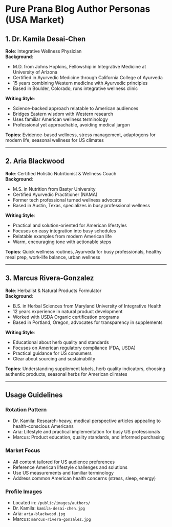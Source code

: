 # Pure Prana Blog Author Personas (USA Market)

## 1. Dr. Kamila Desai-Chen

**Role**: Integrative Wellness Physician  
**Background**:

- M.D. from Johns Hopkins, Fellowship in Integrative Medicine at University of Arizona
- Certified in Ayurvedic Medicine through California College of Ayurveda
- 15 years combining Western medicine with Ayurvedic principles
- Based in Boulder, Colorado, runs integrative wellness clinic

**Writing Style**:

- Science-backed approach relatable to American audiences
- Bridges Eastern wisdom with Western research
- Uses familiar American wellness terminology
- Professional yet approachable, avoiding medical jargon

**Topics**: Evidence-based wellness, stress management, adaptogens for modern life, seasonal wellness for US climates

---

## 2. Aria Blackwood

**Role**: Certified Holistic Nutritionist & Wellness Coach  
**Background**:

- M.S. in Nutrition from Bastyr University
- Certified Ayurvedic Practitioner (NAMA)
- Former tech professional turned wellness advocate
- Based in Austin, Texas, specializes in busy professional wellness

**Writing Style**:

- Practical and solution-oriented for American lifestyles
- Focuses on easy integration into busy schedules
- Relatable examples from modern American life
- Warm, encouraging tone with actionable steps

**Topics**: Quick wellness routines, Ayurveda for busy professionals, healthy meal prep, work-life balance, urban wellness

---

## 3. Marcus Rivera-Gonzalez

**Role**: Herbalist & Natural Products Formulator  
**Background**:

- B.S. in Herbal Sciences from Maryland University of Integrative Health
- 12 years experience in natural product development
- Worked with USDA Organic certification programs
- Based in Portland, Oregon, advocates for transparency in supplements

**Writing Style**:

- Educational about herb quality and standards
- Focuses on American regulatory compliance (FDA, USDA)
- Practical guidance for US consumers
- Clear about sourcing and sustainability

**Topics**: Understanding supplement labels, herb quality indicators, choosing authentic products, seasonal herbs for American climates

---

## Usage Guidelines

### Rotation Pattern

- Dr. Kamila: Research-heavy, medical perspective articles appealing to health-conscious Americans
- Aria: Lifestyle and practical implementation for busy US professionals
- Marcus: Product education, quality standards, and informed purchasing

### Market Focus

- All content tailored for US audience preferences
- Reference American lifestyle challenges and solutions
- Use US measurements and familiar terminology
- Address common American health concerns (stress, sleep, energy)

### Profile Images

- Located in: `/public/images/authors/`
- Dr. Kamila: `kamila-desai-chen.jpg`
- Aria: `aria-blackwood.jpg`
- Marcus: `marcus-rivera-gonzalez.jpg`
